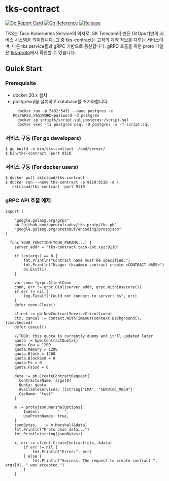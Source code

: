 # tks-contract

[![Go Report Card](https://goreportcard.com/badge/github.com/openinfradev/tks-contract?style=flat-square)](https://goreportcard.com/report/github.com/openinfradev/tks-contract)
[![Go Reference](https://pkg.go.dev/badge/github.com/openinfradev/tks-contract.svg)](https://pkg.go.dev/github.com/openinfradev/tks-contract)
[![Release](https://img.shields.io/github/release/sktelecom/tks-contract.svg?style=flat-square)](https://github.com/openinfradev/tks-contract/releases/latest)

TKS는 Taco Kubernetes Service의 약자로, SK Telecom이 만든 GitOps기반의 서비스 시스템을 의미합니다. 그 중 tks-contract는 고객의 계약 정보를 다루는 서비스이며, 다른 tks service들과 gRPC 기반으로 통신합니다. gRPC 호출을 위한 proto 파일은 [tks-proto](https://github.com/openinfradev/tks-proto)에서 확인할 수 있습니다.

## Quick Start

### Prerequisite
* docker 20.x 설치
* postgresql을 설치하고 database를 초기화합니다.
  ```
    docker run -p 5432:5432 --name postgres -e POSTGRES_PASSWORD=password -d postgres
    docker cp scripts/script.sql postgres:/script.sql
    docker exec -ti postgres psql -U postgres -a -f script.sql
  ``` 

### 서비스 구동 (For go developers)

```
$ go build -o bin/tks-contract ./cmd/server/
$ bin/tks-contract -port 9110
```

### 서비스 구동 (For docker users)
```
$ docker pull sktcloud/tks-contract
$ docker run --name tks-contract -p 9110:9110 -d \
   sktcloud/tks-contract -port 9110
```

### gRPC API 호출 예제
```
import (

    "google.golang.org/grpc"
    pb "github.com/openinfradev/tks-proto/tks_pb"
    "google.golang.org/protobuf/encoding/protojson"
)

  func YOUR_FUNCTION(YOUR_PARAMS...) {
    server_addr = "tks-contract.taco-cat.xyz:9110"

    if len(args) == 0 {
        fmt.Println("Contract name must be specified.")
        fmt.Println("Usage: tksadmin contract create <CONTRACT NAME>")
        os.Exit(1)
    }

    var conn *grpc.ClientConn
    conn, err := grpc.Dial(server_addr, grpc.WithInsecure())
    if err != nil {
        log.Fatalf("Could not connect to server: %s", err)
    }
    defer conn.Close()

    client := pb.NewContractServiceClient(conn)
    ctx, cancel := context.WithTimeout(context.Background(), time.Second)
    defer cancel()

    //TODO: this quota is currently dummy and it'll updated later
    quota := &pb.ContractQuota{}
    quota.Cpu = 1200
    quota.Memory = 1200
    quota.Block = 1200
    quota.BlockSsd = 0
    quota.Fs = 0
    quota.FsSsd = 0

    data := pb.CreateContractRequest{
      ContractorName: args[0]
      Quota: quota
      AvailableServices: []string{"LMA", "SERVICE_MESH"}
      CspName: "test"
    }

    m := protojson.MarshalOptions{
        Indent:        "  ",
        UseProtoNames: true,
    }
    jsonBytes, _ := m.Marshal(&data)
    fmt.Println("Proto Json data...")
    fmt.Println(string(jsonBytes))

    r, err := client.CreateContract(ctx, &data)
		if err != nil {
			fmt.Println("Error:", err)
		} else {
			fmt.Println("Success: The request to create contract ", args[0], " was accepted.")
		}
	}

```
